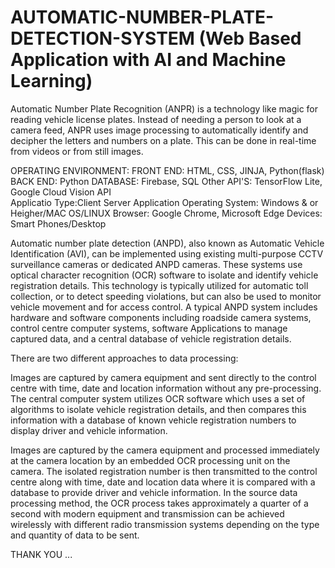 # AUTOMATIC-NUMBER-PLATE-DETECTION-SYSTEM (Web Based Application with AI and Machine Learning)
Automatic Number Plate Recognition (ANPR) is a technology like magic for reading vehicle license plates.  Instead of needing a person to look at a camera feed, ANPR uses  image processing to automatically identify and decipher the letters and numbers on a plate.  This can be done in real-time from videos or from still images.  

OPERATING ENVIRONMENT:
FRONT END: HTML, CSS, JINJA, Python(flask)
BACK END: Python
DATABASE: Firebase, SQL
Other API'S: TensorFlow Lite, Google Cloud Vision API\
Applicatio Type:Client Server Application
Operating System: Windows & or Heigher/MAC OS/LINUX
Browser: Google Chrome, Microsoft Edge
Devices: Smart Phones/Desktop


Automatic number plate detection (ANPD), also known as Automatic Vehicle
Identification (AVI), can be implemented using existing multi-purpose CCTV surveillance
cameras or dedicated ANPD cameras. These systems use optical character recognition (OCR)
software to isolate and identify vehicle registration details. This technology is typically
utilized for automatic toll collection, or to detect speeding violations, but can also be used to
monitor vehicle movement and for access control. A typical ANPD system includes
hardware and software components including roadside camera systems, control centre
computer systems, software Applications to manage captured data, and a central database of
vehicle registration details. 

There are two different approaches to data processing:

Images are captured by camera equipment and sent directly to the control centre
with time, date and location information without any pre-processing. The central
computer system utilizes OCR software which uses a set of algorithms to isolate
vehicle registration
details, and then compares this information with a database of known vehicle
registration numbers to display driver and vehicle information. 

Images are captured by the camera equipment and processed immediately at the
camera location by an embedded OCR processing unit on the camera. The isolated
registration number is then transmitted to the control centre along with time, date and
location data where it is compared with a database to provide driver and vehicle
information. In the source data processing method, the OCR process takes
approximately a quarter of a second with modern equipment and transmission can be
achieved wirelessly with different radio transmission systems depending on the type
and quantity of data to be sent.

THANK YOU ... 




